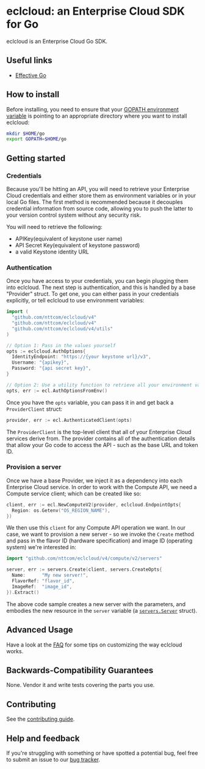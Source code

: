 # eclcloud: an Enterprise Cloud SDK for Go

eclcloud is an Enterprise Cloud Go SDK.

## Useful links

* [Effective Go](https://golang.org/doc/effective_go.html)

## How to install

Before installing, you need to ensure that your [GOPATH environment variable](https://golang.org/doc/code.html#GOPATH)
is pointing to an appropriate directory where you want to install eclcloud:

```bash
mkdir $HOME/go
export GOPATH=$HOME/go
```

## Getting started

### Credentials

Because you'll be hitting an API, you will need to retrieve your Enterprise Cloud credentials and either store them as environment variables or in your local Go
files. The first method is recommended because it decouples credential
information from source code, allowing you to push the latter to your version
control system without any security risk.

You will need to retrieve the following:

* APIKey(equivalent of keystone user name)
* API Secret Key(equivalent of keystone password)
* a valid Keystone identity URL

### Authentication

Once you have access to your credentials, you can begin plugging them into
eclcloud. The next step is authentication, and this is handled by a base
"Provider" struct. To get one, you can either pass in your credentials
explicitly, or tell eclcloud to use environment variables:

```go
import (
  "github.com/nttcom/eclcloud/v4"
  "github.com/nttcom/eclcloud/v4"
  "github.com/nttcom/eclcloud/v4/utils"
)

// Option 1: Pass in the values yourself
opts := eclcloud.AuthOptions{
  IdentityEndpoint: "https://{your keystone url}/v3",
  Username: "{apikey}",
  Password: "{api secret key}",
}

// Option 2: Use a utility function to retrieve all your environment variables
opts, err := ecl.AuthOptionsFromEnv()
```

Once you have the `opts` variable, you can pass it in and get back a
`ProviderClient` struct:

```go
provider, err := ecl.AuthenticatedClient(opts)
```

The `ProviderClient` is the top-level client that all of your Enterprise Cloud services derive from. The provider contains all of the authentication details that allow
your Go code to access the API - such as the base URL and token ID.

### Provision a server

Once we have a base Provider, we inject it as a dependency into each Enterprise Cloud service. In order to work with the Compute API, we need a Compute service client; which can be created like so:

```go
client, err := ecl.NewComputeV2(provider, eclcloud.EndpointOpts{
  Region: os.Getenv("OS_REGION_NAME"),
})
```

We then use this `client` for any Compute API operation we want. In our case,
we want to provision a new server - so we invoke the `Create` method and pass
in the flavor ID (hardware specification) and image ID (operating system) we're
interested in:

```go
import "github.com/nttcom/eclcloud/v4/compute/v2/servers"

server, err := servers.Create(client, servers.CreateOpts{
  Name:      "My new server!",
  FlavorRef: "flavor_id",
  ImageRef:  "image_id",
}).Extract()
```

The above code sample creates a new server with the parameters, and embodies the
new resource in the `server` variable (a
[`servers.Server`](http://godoc.org/github.com/nttcom/eclcloud) struct).

## Advanced Usage

Have a look at the [FAQ](./docs/FAQ.md) for some tips on customizing the way eclcloud works.

## Backwards-Compatibility Guarantees

None. Vendor it and write tests covering the parts you use.

## Contributing

See the [contributing guide](./.github/CONTRIBUTING.md).

## Help and feedback

If you're struggling with something or have spotted a potential bug, feel free to submit an issue to our [bug tracker](https://github.com/nttcom/eclcloud/issues).
